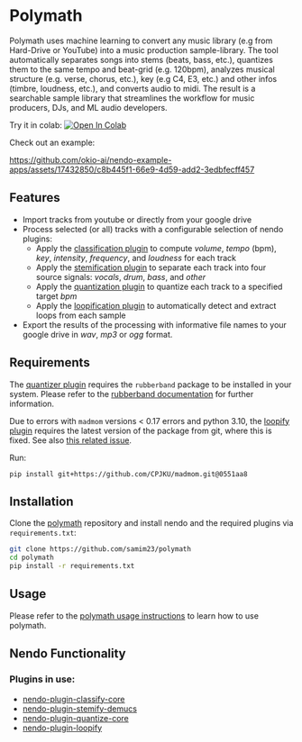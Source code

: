 # Polymath

Polymath uses machine learning to convert any music library (e.g from Hard-Drive or YouTube) into a music production sample-library. The tool automatically separates songs into stems (beats, bass, etc.), quantizes them to the same tempo and beat-grid (e.g. 120bpm), analyzes musical structure (e.g. verse, chorus, etc.), key (e.g C4, E3, etc.) and other infos (timbre, loudness, etc.), and converts audio to midi. The result is a searchable sample library that streamlines the workflow for music producers, DJs, and ML audio developers.

Try it in colab:
<a target="_blank" href="https://colab.research.google.com/drive/1TjRVFdh1BPdQ_5_PL5EsfS278-EUYt90?usp=sharing">
<img src="https://colab.research.google.com/assets/colab-badge.svg" alt="Open In Colab"/>
</a>

Check out an example:

https://github.com/okio-ai/nendo-example-apps/assets/17432850/c8b445f1-66e9-4d59-add2-3edbfecff457


## Features

- Import tracks from youtube or directly from your google drive
- Process selected (or all) tracks with a configurable selection of nendo plugins:
    - Apply the [classification plugin](https://github.com/okio-ai/nendo-plugin-classify-core) to compute _volume_, _tempo_ (bpm), _key_, _intensity_, _frequency_, and _loudness_ for each track
    - Apply the [stemification plugin](https://github.com/okio-ai/nendo-plugin-stemify-demucs) to separate each track into four source signals: _vocals_, _drum_, _bass_, and _other_
    - Apply the [quantization plugin](https://github.com/okio-ai/nendo-plugin-quantize-core) to quantize each track to a specified target _bpm_
    - Apply the [loopification plugin](https://github.com/okio-ai/nendo-plugin-loopify) to automatically detect and extract loops from each sample
- Export the results of the processing with informative file names to your google drive in _wav_, _mp3_ or _ogg_ format.

## Requirements

The [quantizer plugin](https://github.com/okio-ai/nendo-plugin-quantize-core) requires the `rubberband` package to be installed in your system. Please refer to the [rubberband documentation](https://breakfastquay.com/rubberband/index.html) for further information.

Due to errors with `madmom` versions < 0.17 errors and python 3.10, the [loopify plugin](https://github.com/okio-ai/nendo-plugin-loopify) requires the latest version of the  package from git, where this is fixed. See also [this related issue](https://github.com/CPJKU/madmom/issues/502).

Run:

`pip install git+https://github.com/CPJKU/madmom.git@0551aa8`

## Installation

Clone the [polymath](https://github.com/samim23/polymath) repository and install nendo and the required plugins via `requirements.txt`:

```bash
git clone https://github.com/samim23/polymath
cd polymath
pip install -r requirements.txt
```

## Usage

Please refer to the [polymath usage instructions](https://github.com/samim23/polymath#run-polymath) to learn how to use polymath.

## Nendo Functionality

### Plugins in use:

- [nendo-plugin-classify-core](https://github.com/okio-ai/nendo_plugin_classify_core)
- [nendo-plugin-stemify-demucs](https://github.com/okio-ai/nendo_plugin_stemify_demucs)
- [nendo-plugin-quantize-core](https://github.com/okio-ai/nendo_plugin_quantize_core)
- [nendo-plugin-loopify](https://github.com/okio-ai/nendo_plugin_loopify)
